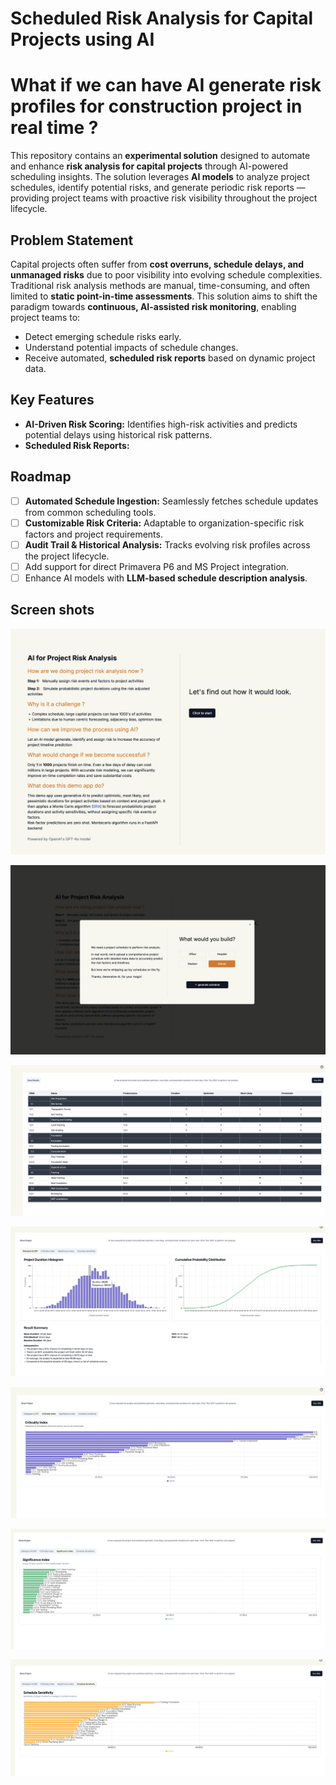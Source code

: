 # Scheduled Risk Analysis for Capital Projects using AI

# What if we can have AI generate risk profiles for construction project in real time ?


This repository contains an **experimental solution** designed to automate and enhance **risk analysis for capital projects** through AI-powered scheduling insights. The solution leverages **AI models** to analyze project schedules, identify potential risks, and generate periodic risk reports — providing project teams with proactive risk visibility throughout the project lifecycle.


## Problem Statement

Capital projects often suffer from **cost overruns, schedule delays, and unmanaged risks** due to poor visibility into evolving schedule complexities. Traditional risk analysis methods are manual, time-consuming, and often limited to **static point-in-time assessments**. This solution aims to shift the paradigm towards **continuous, AI-assisted risk monitoring**, enabling project teams to:

- Detect emerging schedule risks early.
- Understand potential impacts of schedule changes.
- Receive automated, **scheduled risk reports** based on dynamic project data.


## Key Features

- **AI-Driven Risk Scoring:** Identifies high-risk activities and predicts potential delays using historical risk patterns.
- **Scheduled Risk Reports:**

## Roadmap
- [ ] **Automated Schedule Ingestion:** Seamlessly fetches schedule updates from common scheduling tools.
- [ ] **Customizable Risk Criteria:** Adaptable to organization-specific risk factors and project requirements.
- [ ] **Audit Trail & Historical Analysis:** Tracks evolving risk profiles across the project lifecycle.
- [ ] Add support for direct Primavera P6 and MS Project integration.
- [ ] Enhance AI models with **LLM-based schedule description analysis**.

## Screen shots

![Alt text](/screenshots/home.png?raw=True "Home")

![Alt text](/screenshots/modal_1.png?raw=True "modal")

![Alt text](/screenshots/schedule.png?raw=True "schedule")

![Alt text](/screenshots/hist.png?raw=True "SRA")

![Alt text](/screenshots/criticality.png?raw=True "Criticality")

![Alt text](/screenshots/significance.png?raw=True "Significance")

![Alt text](/screenshots/sched_sensitivity.png?raw=True "schedule sensitivity")